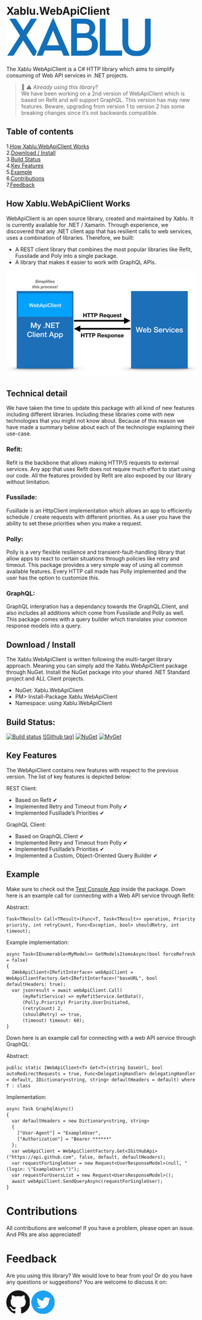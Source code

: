 # Xablu.WebApiClient   ![xablu logo ](/Assets/xablu_logo.png "Xablu")


The Xablu WebApiClient is a C# HTTP library which aims to simplify consuming of Web API services in .NET projects.<br/> 

> :construction: :warning: *Already using this library*?<br/> 
> We have been working on a 2nd version of WebApiClient which is based on Refit and will support GraphQL. This version has may new features. Beware, upgrading from version 1 to version 2 has some breaking changes since it’s not backwards compatible. 

## Table of contents  
1.[How Xablu.WebApiClient Works](#howto)<br/>
2.[Download / Install](#downloadinstal)<br/>
3.[Build Status](#buildstatus)<br/> 
4.[Key Features](#features)<br/>
5.[Example ](#examples)<br/>
6.[Contributions](#contributions)<br/>
7.[Feedback](#feedback)

## How Xablu.WebApiClient Works <a name="howto"></a>
WebApiClient is an open source library, created and maintained by Xablu. It is currently available for .NET / Xamarin. Through experience, we discovered that any .NET client app that has resilient calls to web services, uses a combination of libraries. Therefore, we built: 

* A REST client library that combines the most popular libraries like Refit, Fussilade and Poly into a single package. 
* A library that makes it easier to work with GraphQL APIs.

![webapiclient model](/Assets/model.png "WebApiClient Model")

## Technical detail
We have taken the time to update this package with all kind of new features including different libraries. Including these libraries come with new technologies 
that you might not know about. Because of this reason we have made a summary below about each of the technologie explaining their use-case.

### Refit: 
Refit is the backbone that allows making HTTP/S requests to external services. Any app that uses Refit does not require much effort to start using our code. All the features provided by Refit are also exposed by our library without limitation. 

### Fussilade: 
Fusillade is an HttpClient implementation which allows an app to efficiently schedule / create requests with different priorities. As a user you have the ability to set these priorities when you make a request. 

### Polly: 
Polly is a very flexible resilience and transient-fault-handling library that allow apps to react to certain situations through policies like retry and timeout. This package provides a very simple way of using all common available features. Every HTTP call made has Polly implemented and the user has the option to customize this. 

### GraphQL: 
GraphQL intergration has a dependancy towards the GraphQL.Client, and also includes all additions which come from Fussilade and Polly as well. This package comes with a query builder which translates your common response models into a query.   

## Download / Install <a name="downloadinstal"></a>
The Xablu.WebApiClient is written following the multi-target library approach. Meaning you can simply add the Xablu.WebApiClient package through NuGet. Install the NuGet package into your shared .NET Standard project and ALL Client projects. 

* NuGet: Xablu.WebApiClient
* PM> Install-Package Xablu.WebApiClient
* Namespace: using Xablu.WebApiClient

## Build Status: <a name="buildstatus"></a>
[![Build status](https://ci.appveyor.com/api/projects/status/5ey0sq4fn01t9o56?svg=true)](https://ci.appveyor.com/project/Xablu/xablu-webapiclient)
[![Github tag]](https://img.shields.io/github/tag/Xablu/Xablu.WebApiClient.svg)
[![NuGet](https://img.shields.io/nuget/v/Xablu.WebApiClient.svg?label=NuGet)](https://www.nuget.org/packages/Xablu.WebApiClient/)
[![MyGet](https://img.shields.io/myget/xabluhq/v/Xablu.WebApiClient.svg)](https://www.myget.org/F/Xablu.WebApiClient/api/v2)

## Key Features <a name="features"></a>

The WebApiClient contains new features with respect to the previous version. The list of key features is depicted below: 

REST Client:
  * Based on Refit                                          ✔
  * Implemented Retry and Timeout from Polly                ✔
  * Implemented Fusillade’s Priorities                      ✔

GraphQL Client: 
  * Based on GraphQL.Client                                 ✔
  * Implemented Retry and Timeout from Polly                ✔
  * Implemented Fusillade’s Priorities                      ✔
  * Implemented a Custom, Object-Oriented Query Builder     ✔

## Example <a name="examples"></a>

Make sure to check out the [Test Console App](https://github.com/Xablu/Xablu.WebApiClient/tree/develop/Samples/TestConsoleApp) inside the package. Down here is an example call for connecting with a Web API service through Refit:

Abstract:
```
Task<TResult> Call<TResult>(Func<T, Task<TResult>> operation, Priority priority, int retryCount, Func<Exception, bool> shouldRetry, int timeout); 
```
Example implementation:
```
async Task<IEnumerable<MyModel>> GetModelsItemsAsync(bool forceRefresh = false) 
{
  IWebApiClient<IRefitInterface> webApiClient = WebApiClientFactory.Get<IRefitInterface>("baseURL", bool defaultHeaders: true);
  var jsonresult = await webApiClient.Call(
      (myRefitService) => myRefitService.GetData(),
      (Polly.Priority) Priority.UserInitiated,
      (retryCount) 2,
      (shouldRetry) => true,
      (timeout) timeout: 60); 
}
```
Down here is an example call for connecting with a web API service through GraphQL:

Abstract:
```
public static IWebApiClient<T> Get<T>(string baseUrl, bool autoRedirectRequests = true, Func<DelegatingHandler> delegatingHandler = default, IDictionary<string, string> defaultHeaders = default) where T : class
```
Implementation:
```
async Task GraphqlAsync()
{
  var defaultHeaders = new Dictionary<string, string>
  {
    ["User-Agent"] = "ExampleUser",
    ["Authorization"] = "Bearer ******"
  };
  var webApiClient = WebApiClientFactory.Get<IGitHubApi>("https://api.github.com", false, default, defaultHeaders);
  var requestForSingleUser = new Request<UserResponseModel>(null, "(login: \"ExampleUser\")");
  var requestForUsersList = new Request<UsersResponseModel>();
  await webApiClient.SendQueryAsync(requestForSingleUser);
}
```
# Contributions <a name="contributions"></a>
All contributions are welcome! If you have a problem, please open an issue. And PRs are also appreciated! 

# Feedback <a name="feedback"></a>
Are you using this library? We would love to hear from you! 
Or do you have any questions or suggestions?
You are welcome to discuss it on:

[<img src="/Assets/github.png">](https://github.com/Xablu)
[<img src="/Assets/twitter.png">](https://twitter.com/xabluhq)